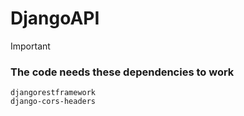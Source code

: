 # DjangoAPI


>[!IMPORTANT]
>### The code needs these dependencies to work
><code>djangorestframework</code> <br>
><code>django-cors-headers</code>

